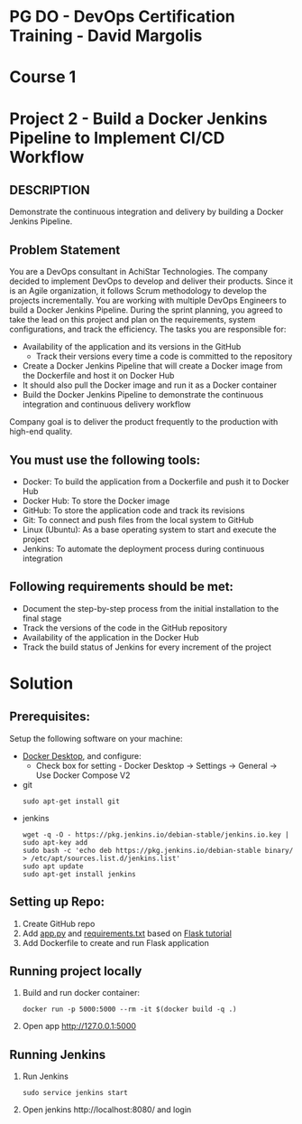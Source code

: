 # PG DO - DevOps Certification Training - David Margolis

# Course 1

# Project 2 - Build a Docker Jenkins Pipeline to Implement CI/CD Workflow

## DESCRIPTION

Demonstrate the continuous integration and delivery by building a Docker Jenkins Pipeline.

## Problem Statement

You are a DevOps consultant in AchiStar Technologies. The company decided to implement DevOps to develop and deliver their products. Since it is an Agile organization, it follows Scrum methodology to develop the projects incrementally. You are working with multiple DevOps Engineers to build a Docker Jenkins Pipeline. During the sprint planning, you agreed to take the lead on this project and plan on the requirements, system configurations, and track the efficiency. The tasks you are responsible for:

- Availability of the application and its versions in the GitHub
  - Track their versions every time a code is committed to the repository
- Create a Docker Jenkins Pipeline that will create a Docker image from the Dockerfile and host it on Docker Hub
- It should also pull the Docker image and run it as a Docker container
- Build the Docker Jenkins Pipeline to demonstrate the continuous integration and continuous delivery workflow

Company goal is to deliver the product frequently to the production with high-end quality.

## You must use the following tools:

- Docker: To build the application from a Dockerfile and push it to Docker Hub
- Docker Hub: To store the Docker image
- GitHub: To store the application code and track its revisions
- Git: To connect and push files from the local system to GitHub
- Linux (Ubuntu): As a base operating system to start and execute the project
- Jenkins: To automate the deployment process during continuous integration

## Following requirements should be met:

- Document the step-by-step process from the initial installation to the final stage
- Track the versions of the code in the GitHub repository
- Availability of the application in the Docker Hub
- Track the build status of Jenkins for every increment of the project

# Solution

## Prerequisites:

Setup the following software on your machine:
- [Docker Desktop](https://docs.docker.com/desktop/windows/install/), and configure:
  - Check box for setting - Docker Desktop -> Settings -> General -> Use Docker Compose V2 
- git
    ```
    sudo apt-get install git
    ```
- jenkins
    ```
    wget -q -O - https://pkg.jenkins.io/debian-stable/jenkins.io.key | sudo apt-key add
    sudo bash -c 'echo deb https://pkg.jenkins.io/debian-stable binary/ > /etc/apt/sources.list.d/jenkins.list'
    sudo apt update
    sudo apt-get install jenkins
    ```

## Setting up Repo:

1. Create GitHub repo
1. Add [app.py](./app.py) and [requirements.txt](./requirements.txt) based on [Flask tutorial](https://flask.palletsprojects.com/en/2.0.x/quickstart/)
1. Add Dockerfile to create and run Flask application

## Running project locally

1. Build and run docker container:
    ```
    docker run -p 5000:5000 --rm -it $(docker build -q .)
    ```
1. Open app http://127.0.0.1:5000

## Running Jenkins

1. Run Jenkins
    ```
    sudo service jenkins start
    ```
1. Open jenkins http://localhost:8080/ and login


